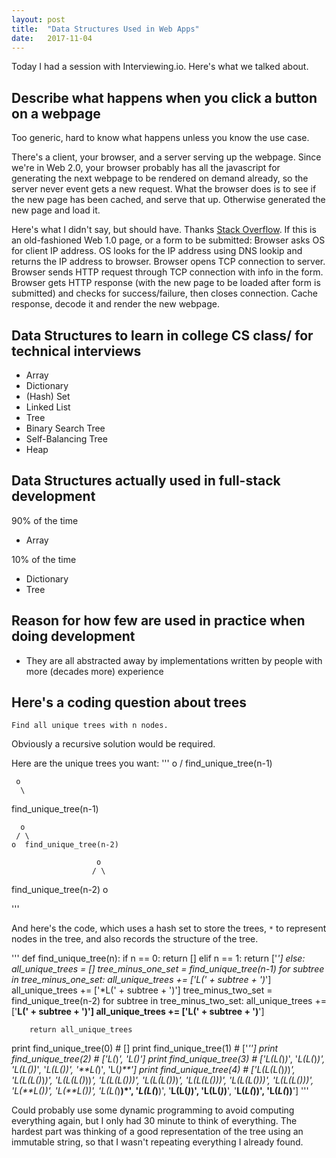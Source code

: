 ```yaml
---
layout: post
title:  "Data Structures Used in Web Apps"
date:   2017-11-04
---
```


Today I had a session with Interviewing.io.
Here's what we talked about.

## Describe what happens when you click a button on a webpage

Too generic, hard to know what happens unless you know the use case.

There's a client, your browser, and a server serving up the webpage.
Since we're in Web 2.0, your browser probably has all the javascript
for generating the next webpage to be rendered on demand already,
so the server never event gets a new request.
What the browser does is to see if the new page has been cached,
and serve that up.
Otherwise generated the new page and load it.

Here's what I didn't say, but should have. Thanks 
[Stack Overflow](https://stackoverflow.com/questions/2092527/what-happens-when-you-type-in-a-url-in-browser).
If this is an old-fashioned Web 1.0 page,
or a form to be submitted:
Browser asks OS for client IP address.
OS looks for the IP address using DNS lookip and returns the IP address to browser.
Browser opens TCP connection to server.
Browser sends HTTP request through TCP connection with info in the form.
Browser gets HTTP response (with the new page to be loaded after form is submitted)
and checks for success/failure, then closes connection.
Cache response, decode it and render the new webpage.

## Data Structures to learn in college CS class/ for technical interviews

* Array
* Dictionary
* (Hash) Set
* Linked List
* Tree
* Binary Search Tree
* Self-Balancing Tree
* Heap

## Data Structures actually used in full-stack development

90% of the time
* Array 

10% of the time
* Dictionary
* Tree

## Reason for how few are used in practice when doing development
* They are all abstracted away by implementations written
	by people with more (decades more) experience


## Here's a coding question about trees

```
Find all unique trees with n nodes.
```


Obviously a recursive solution would be required.


Here are the unique trees you want:
'''
     o
    / 
find_unique_tree(n-1)

     o
      \
  find_unique_tree(n-1)

      o
     / \
    o  find_unique_tree(n-2)

                       o
                      / \
 find_unique_tree(n-2)   o

'''


And here's the code,
which uses a hash set to store the trees,
`*` to represent nodes in the tree,
and also records the structure of the tree.

'''
def find_unique_tree(n):
	if n == 0:
		return []
	elif n == 1:
		return ['*']
	else:
		all_unique_trees = []
		tree_minus_one_set = find_unique_tree(n-1)
		for subtree in tree_minus_one_set:
			all_unique_trees += ['L(' + subtree + ')*']
			all_unique_trees += ['*L(' + subtree + ')']
		tree_minus_two_set = find_unique_tree(n-2)
		for subtree in tree_minus_two_set:
			all_unique_trees += ['**L(' + subtree + ')']
			all_unique_trees += ['L(' + subtree + ')**']

		return all_unique_trees

print find_unique_tree(0) # []
print find_unique_tree(1) # ['*'']
print find_unique_tree(2) # ['L(*)*', '*L(*)']
print find_unique_tree(3) # ['L(L(*)*)*', '*L(L(*)*)', 'L(*L(*))*', '*L(*L(*))', '**L(*)', 'L(*)**']
print find_unique_tree(4) # ['L(L(L(*)*)*)*', '*L(L(L(*)*)*)', 'L(*L(L(*)*))*', '*L(*L(L(*)*))', 'L(L(*L(*))*)*', '*L(L(*L(*))*)', 'L(*L(*L(*)))*', '*L(*L(*L(*)))', 'L(**L(*))*', '*L(**L(*))', 'L(L(*)**)*', '*L(L(*)**)', '**L(L(*)*)', 'L(L(*)*)**', '**L(*L(*))', 'L(*L(*))**']
'''



Could probably use some dynamic programming to avoid computing everything again,
but I only had 30 minute to think of everything.
The hardest part was thinking of a good representation of the tree 
using an immutable string,
so that I wasn't repeating everything I already found.



